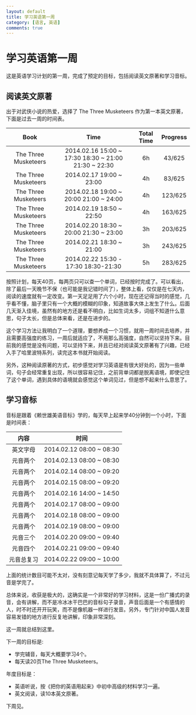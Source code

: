 ```yaml
---
layout: default
title: 学习英语第一周
category: [语言, 英语] 
comments: true
---
```


# 学习英语第一周

这是英语学习计划的第一周，完成了预定的目标，包括阅读英文原著和学习音标。

## 阅读英文原著
出于对武侠小说的热爱，选择了 The Three Musketeers 作为第一本英文原著，下面是过去一周的时间表。

| Book |	Time | Total Time | Progress |  
|:----:|  :----:|  :----:|  :----:|  
|The Three Musketeers|	2014.02.16  15:00 ~ 17:30 18:30 ~ 21:00 21:30 ~ 22:30 | 	 6h |43/625|   
|The Three Musketeers|	2014.02.17  19:00 ~ 23:00 	 |4h	 |83/625|  
|The Three Musketeers|	2014.02.18  19:00 ~ 20:00 21:00 ~ 24:00  	 |4h|	123/625  |
|The Three Musketeers|	2014.02.19  18:50 ~  22:50|	 4h|	163/625|  
|The Three Musketeers|	2014.02.20  18:30 ~  20:00 21:30 ~ 23:00	 |3h|	203/625 | 
|The Three Musketeers|	2014.02.21  18:30 ~  21:00|	 3h	|243/625|  
|The Three Musketeers|	2014.02.22  15:30 - 17:30 18:30-21:30	 |5h|	283/625|  

按照计划，每天40页，每两页只可以查一个单词，已经按时完成了。可以看出，除了最后一天晚节不保（也可能是我记错时间了），整体上看，仅仅是在七天内，阅读的速度就有一定改变。第一天足足用了六个小时，现在还记得当时的感觉，几乎看不懂，脑子里只有一个大概的模糊的印象，知道故事大体上发生了什么。后面几天渐入佳境，虽然有的地方还是看不明白，比如生词太多，词组不知道什么意思，句子太长，但是总体来看，还是在进步的。



这个学习方法让我明白了一个道理，要想养成一个习惯，就用一周时间去培养，并且需要高强度的练习，一周后就适应了，不用那么高强度，自然可以坚持下来。目前我的感觉是没有问题，可以坚持下来，并且已经对阅读英文原著有了兴趣，已经入手了哈里波特系列，读完这本书就开始阅读。

另外，这种阅读原著的方式，初步感觉对学习英语是有很大好处的，因为一些单词，句子会经常重复出现，所以很容易记住，之前背单词都是脱离语境，即使记住了这个单词，遇到具体的语境就会感觉这个单词见过，但是想不起来什么意思了。

## 学习音标
音标是跟着《赖世雄美语音标》学的，每天早上起来学40分钟到一个小时，下面是时间表：

| 内容 | 时间 |
|:--:|:--:|
|英文字母|2014.02.12 08:00 ~ 08:30 |
| 元音两个 | 2014.02.13 08:00 ~ 08:30 |
| 元音两个 | 2014.02.14 08:00 ~ 09:20 |
| 元音两个 | 2014.02.15 08:00 ~ 09:20 |
| 元音两个 | 2014.02.16 14:00 ~ 14:50 |
| 元音两个 | 2014.02.17 08:00 ~ 09:00 |
| 元音两个 | 2014.02.18 08:00 ~ 09:00 |
| 元音两个 | 2014.02.19 08:00 ~ 09:00 |
| 元音三个 | 2014.02.20 09:00 ~ 09:40 |
| 元音四个 | 2014.02.21 09:00 ~ 09:40 |
| 元音总复习 | 2014.02.22 09:00 ~ 10:00 |

上面的统计数目可能不太对，没有刻意记每天学了多少，我就不具体算了，不过元音是学完了。

总体来说，收获是极大的，这确实是一个非常好的学习材料，这是一份广播式的录音，会有讲解，而不是冷冰冰干巴巴的音标句子录音，声音后面是一个有感情的人，时不时还开开玩笑，而不是像机器一样进行发音。另外，专门针对中国人发音容易发错的地方进行反复地讲解，印象非常深刻。

这一周就总结到这里。

下一周的目标是:

* 学完辅音，每天大概要学习4个。
* 每天读20页The Three Musketeers。

年度目标是：

 * 英语听说，按《把你的英语用起来》中初中高级的材料学习一遍。
 * 英文阅读，读10本英文原著。

下周见。
